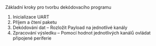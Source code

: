 
Základní kroky pro tvorbu dekódovacího programu
1.	Inicializace UART
2.	Příjem a čtení paketu 
3.	Dekódování dat – Rozložit Payload na jednotlivé kanály
4.  Zpracování výsledku – Pomocí hodnot jednotlivých kanálů ovládat připojené periferie

